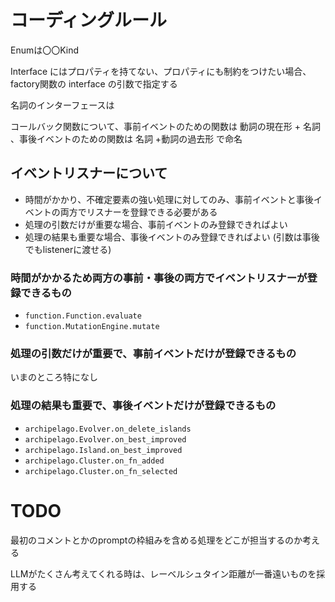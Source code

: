 # コーディングルール

Enumは〇〇Kind

Interface にはプロパティを持てない、プロパティにも制約をつけたい場合、factory関数の interface の引数で指定する

名詞のインターフェースは

コールバック関数について、事前イベントのための関数は 動詞の現在形 + 名詞 、事後イベントのための関数は 名詞 +動詞の過去形 で命名

## イベントリスナーについて
* 時間がかかり、不確定要素の強い処理に対してのみ、事前イベントと事後イベントの両方でリスナーを登録できる必要がある
* 処理の引数だけが重要な場合、事前イベントのみ登録できればよい
* 処理の結果も重要な場合、事後イベントのみ登録できればよい (引数は事後でもlistenerに渡せる)

### 時間がかかるため両方の事前・事後の両方でイベントリスナーが登録できるもの
* `function.Function.evaluate`
* `function.MutationEngine.mutate`

### 処理の引数だけが重要で、事前イベントだけが登録できるもの
いまのところ特になし

### 処理の結果も重要で、事後イベントだけが登録できるもの
* `archipelago.Evolver.on_delete_islands`
* `archipelago.Evolver.on_best_improved`
* `archipelago.Island.on_best_improved`
* `archipelago.Cluster.on_fn_added`
* `archipelago.Cluster.on_fn_selected`

# TODO

最初のコメントとかのpromptの枠組みを含める処理をどこが担当するのか考える

LLMがたくさん考えてくれる時は、レーベルシュタイン距離が一番遠いものを採用する
